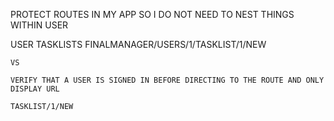 PROTECT ROUTES IN MY APP SO I DO NOT NEED TO NEST THINGS WITHIN USER

USER
    TASKLISTS
        FINALMANAGER/USERS/1/TASKLIST/1/NEW

    VS

    VERIFY THAT A USER IS SIGNED IN BEFORE DIRECTING TO THE ROUTE AND ONLY DISPLAY URL

    TASKLIST/1/NEW

